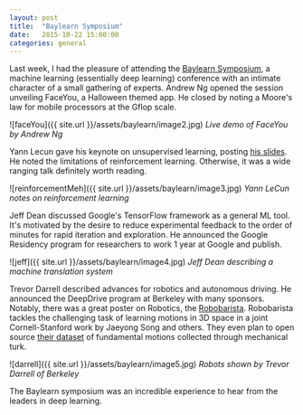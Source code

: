 ```yaml
---
layout: post
title:  "Baylearn Symposium"
date:   2015-10-22 15:00:00
categories: general
---
```


Last week, I had the pleasure of attending the [Baylearn Symposium][baylearn], a machine learning (essentially deep learning) conference with an intimate character of a small gathering of experts.  Andrew Ng opened the session unveiling FaceYou, a Halloween themed app.  He closed by noting a Moore's law for mobile processors at the Gflop scale.

![faceYou]({{ site.url }}/assets/baylearn/image2.jpg)
*Live demo of FaceYou by Andrew Ng*

Yann Lecun gave his keynote on unsupervised learning, posting [his slides][LecunSlides].  He noted the limitations of reinforcement learning.  Otherwise, it was a wide ranging talk definitely worth reading.

![reinforcementMeh]({{ site.url }}/assets/baylearn/image3.jpg)
*Yann LeCun notes on reinforcement learning*

Jeff Dean discussed Google's TensorFlow framework as a general ML tool.  It's motivated by the desire to reduce experimental feedback to the order of minutes for rapid iteration and exploration.  He announced the Google Residency program for researchers to work 1 year at Google and publish.

![jeff]({{ site.url }}/assets/baylearn/image4.jpg)
*Jeff Dean describing a machine translation system*

Trevor Darrell described advances for robotics and autonomous driving.  He announced the DeepDrive program at Berkeley with many sponsors.  Notably, there was a great poster on Robotics, the [Robobarista][robolink].  Robobarista tackles the challenging task of learning motions in 3D space in a joint Cornell-Stanford work by Jaeyong Song and others.  They even plan to open source [their dataset][roboData] of fundamental motions collected through mechanical turk.  

![darrell]({{ site.url }}/assets/baylearn/image5.jpg)
*Robots shown by Trevor Darrell of Berkeley* 

The Baylearn symposium was an incredible experience to hear from the leaders in deep learning.  

[roboData]:http://robobarista.cs.cornell.edu/dataset
[robolink]:http://robobarista.cs.cornell.edu/
[LecunSlides]:	https://drive.google.com/a/nvidia.com/file/d/0BxKBnD5y2M8NbWN6XzM5UXkwNDA/view?pli=1
[baylearn]:		http://www.baylearn.org/
